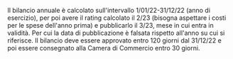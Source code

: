 Il bilancio annuale è calcolato sull'intervallo 1/01/22-31/12/22 (anno di esercizio), per poi avere il rating calcolato il 2/23 (bisogna aspettare i costi per le spese dell'anno prima) e pubblicarlo il 3/23, mese in cui entra in validità. Per cui la data di pubblicazione è falsata rispetto all'anno su cui si riferisce. Il bilancio deve essere approvato entro 120 giorni dal 31/12/22 e poi essere consegnato alla Camera di Commercio entro 30 giorni.
